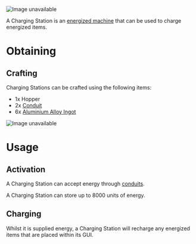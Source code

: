 ![Image unavailable](https://i.imgur.com/b3fSwX5.png)

A Charging Station is an [energized machine](Energy-Systems) that can be used to charge energized items.

# Obtaining

## Crafting

Charging Stations can be crafted using the following items:

* 1x Hopper
* 2x [Conduit](Conduit)
* 6x [Aluminium Alloy Ingot](Aluminium-Alloy-Ingot)

![Image unavailable](https://i.imgur.com/w4nghOm.png)

# Usage

## Activation

A Charging Station can accept energy through [conduits](conduit).

A Charging Station can store up to 8000 units of energy.

## Charging

Whilst it is supplied energy, a Charging Station will recharge any energized items that are placed within its GUI.